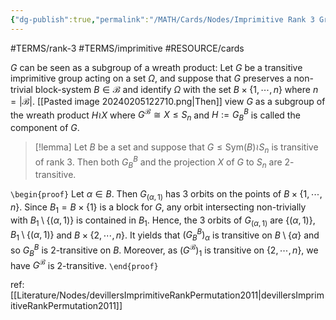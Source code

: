 ```yaml
---
{"dg-publish":true,"permalink":"/MATH/Cards/Nodes/Imprimitive Rank 3 Group is a Wreath Product of two 2-Transitive Groups/","dgPassFrontmatter":true}
---
```


#TERMS/rank-3 #TERMS/imprimitive #RESOURCE/cards 


<div class="transclusion internal-embed is-loaded"><div class="markdown-embed">



$G$ can be seen as a subgroup of a wreath product: Let $G$ be a transitive imprimitive group acting on a set $\Omega$, and suppose that $G$ preserves a non-trivial block-system $B\in\mathcal B$ and identify $\Omega$ with the set $B\times\{1,\cdots,n\}$ where $n=|\mathcal B|$. [[Pasted image 20240205122710.png|Then]] view $G$ as a subgroup of the wreath product $H\wr X$ where $G^\mathcal B\cong X\leq S_n$ and $H:=G_B^B$ is called the component of $G$. 

</div></div>


> [!lemma]
> Let $B$ be a set and suppose that $G\leqslant \mathrm{Sym}(B)\wr S_n$ is transitive of rank $3$. Then both $G_B^B$ and the projection $X$ of $G$ to $S_n$ are $2$-transitive.

`\begin{proof}`
Let $\alpha\in B$. Then $G_{(\alpha,1)}$ has $3$ orbits on the points of $B\times\{1,\cdots,n\}$. Since $B_1=B\times\{1\}$ is a block for $G$, any orbit intersecting non-trivially with $B_1\setminus\{(\alpha,1)\}$ is contained in $B_1$. Hence, the $3$ orbits of $G_{(\alpha,1)}$ are $\{(\alpha,1)\}$, $B_1\setminus\{(\alpha,1)\}$ and $B\times\{2,\cdots,n\}$. It yields that $(G_B^B)_\alpha$ is transitive on $B\setminus\{\alpha\}$ and so $G_B^B$ is $2$-transitive on $B$. Moreover, as $(G^{\mathcal B})_1$ is transitive on $\{2,\cdots,n\}$, we have $G^\mathcal B$ is $2$-transitive.
`\end{proof}`

ref: [[Literature/Nodes/devillersImprimitiveRankPermutation2011\|devillersImprimitiveRankPermutation2011]]